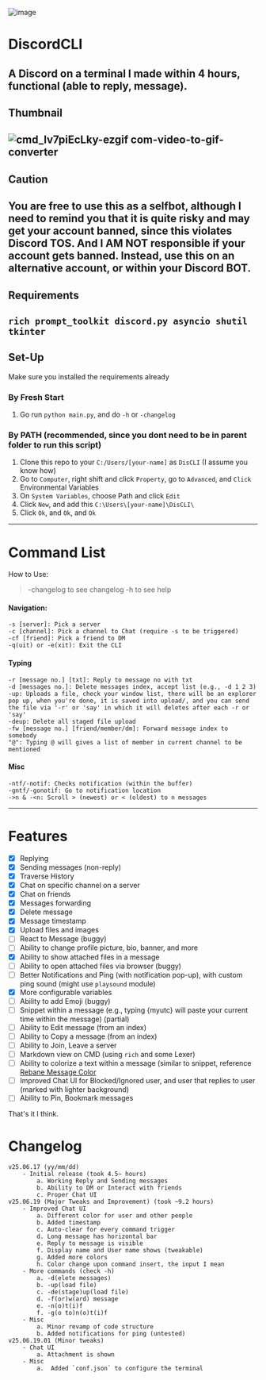 ![image](https://github.com/user-attachments/assets/e072021d-ab9c-4edd-beb6-d38d19f75b51)

# DiscordCLI
A Discord on a terminal I made within 4 hours, functional (able to reply, message). 
---
## Thumbnail
![cmd_lv7piEcLky-ezgif com-video-to-gif-converter](https://github.com/user-attachments/assets/8067db4a-0f02-457f-b6ef-3897aefdb14f)
---
## Caution
You are free to use this as a **selfbot**, although I need to remind you that it **is quite risky and may get your account banned**, since this violates Discord TOS. And **I AM NOT responsible if your account gets banned**.
Instead, use this on an alternative account, or within your Discord BOT.
---
## Requirements
`rich prompt_toolkit discord.py asyncio shutil tkinter `
---
## Set-Up
Make sure you installed the requirements already
### By Fresh Start
1. Go run `python main.py`, and do `-h` or `-changelog`

### By PATH (recommended, since you dont need to be in parent folder to run this script)
1. Clone this repo to your `C:/Users/[your-name]` as `DisCLI` (I assume you know how)
2. Go to `Computer`, right shift and click `Property`, go to `Advanced`, and `Click` Environmental Variables
3. On `System Variables`, choose Path and click `Edit`
4. Click `New`, and add this `C:\Users\[your-name]\DisCLI\`
5. Click `Ok`, and `Ok`, and `Ok`
---
# Command List
How to Use:
> -changelog to see changelog
> -h to see help
#### Navigation:
    -s [server]: Pick a server
    -c [channel]: Pick a channel to Chat (require -s to be triggered)
    -cf [friend]: Pick a friend to DM
    -q(uit) or -e(xit): Exit the CLI
#### Typing
    -r [message no.] [txt]: Reply to message no with txt
    -d [messages no.]: Delete messages index, accept list (e.g., -d 1 2 3)
    -up: Uploads a file, check your window list, there will be an explorer pop up, when you're done, it is saved into upload/, and you can send the file via '-r' or 'say' in which it will deletes after each -r or 'say'
    -deup: Delete all staged file upload
    -fw [message no.] [friend/member/dm]: Forward message index to somebody
    "@": Typing @ will gives a list of member in current channel to be mentioned
#### Misc
    -ntf/-notif: Checks notification (within the buffer)
    -gntf/-gonotif: Go to notification location
    ->n & -<n: Scroll > (newest) or < (oldest) to n messages
---
# Features
- [x] Replying
- [x] Sending messages (non-reply)
- [x] Traverse History
- [x] Chat on specific channel on a server
- [x] Chat on friends
- [x] Messages forwarding
- [x] Delete message
- [x] Message timestamp
- [x] Upload files and images
- [ ] React to Message (buggy)
- [ ] Ability to change profile picture, bio, banner, and more
- [x] Ability to show attached files in a message
- [ ] Ability to open attached files via browser (buggy)
- [ ] Better Notifications and Ping (with notification pop-up), with custom ping sound (might use `playsound` module)
- [x] More configurable variables 
- [ ] Ability to add Emoji (buggy)
- [ ] Snippet within a message (e.g., typing {myutc} will paste your current time within the message) (partial)
- [ ] Ability to Edit message (from an index)
- [ ] Ability to Copy a message (from an index)
- [ ] Ability to Join, Leave a server
- [ ] Markdown view on CMD (using `rich` and some Lexer)
- [ ] Ability to colorize a text within a message (similar to snippet, reference [Rebane Message Color](https://rebane2001.com/discord-colored-text-generator/)
- [ ] Improved Chat UI for Blocked/Ignored user, and user that replies to user (marked with lighter background)
- [ ] Ability to Pin, Bookmark messages

That's it I think.
# Changelog
    v25.06.17 (yy/mm/dd)
        - Initial release (took 4.5~ hours)
            a. Working Reply and Sending messages
            b. Ability to DM or Interact with friends
            c. Proper Chat UI
    v25.06.19 (Major Tweaks and Improvement) (took ~9.2 hours)
        - Improved Chat UI
            a. Different color for user and other people
            b. Added timestamp
            c. Auto-clear for every command trigger
            d. Long message has horizontal bar
            e. Reply to message is visible
            f. Display name and User name shows (tweakable)
            g. Added more colors
            h. Color change upon command insert, the input I mean
        - More commands (check -h)
            a. -d(elete messages)
            b. -up(load file)
            c. -de(stage)up(load file)
            d. -f(or)w(ard) message
            e. -n(o)t(i)f
            f. -g(o to)n(o)t(i)f
        - Misc
            a. Minor revamp of code structure
            b. Added notifications for ping (untested)   
    v25.06.19.01 (Minor tweaks)
        - Chat UI
            a. Attachment is shown
        - Misc
            a.  Added `conf.json` to configure the terminal
